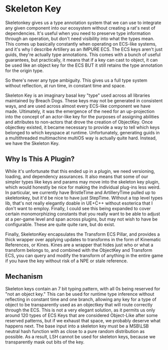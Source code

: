 # Skeleton Key
Skeletonkey gives us a type annotation system that we can use to integrate any given component into our ecosystem without creating a rat's nest of dependencies. It's useful when you need to preserve type information through an operation, but don't need visibility into what the types mean. This comes up basically constantly when operating on ECS-like systems, and it's why I describe Artillery as an IMPURE ECS. The ECS keys aren't just guids, they're actually type annotations. This comes with a bunch of useful guarantees, but practically, it means that if a key can cast to object, it can be used like an object key for the ECS BUT it still retains the type annotation for the origin type.
  
So there's never any type ambiguity. This gives us a full type system without reflection, at run time, in constant time and space.

Skeleton Key is an imaginary basal key "type" used across all libraries maintained by Breach Dogs. These keys may not be generated in consistent ways, and are used across almost every ECS-like component we have made. Ultimately, it was the emergence of the need for an up-projection into the concept of an actor-like key for the purposes of assigning abilities and attributes to non-actors that drove the creation of ObjectKey. Once objectkey existed, it became necessary to provide a way to tell which keys belonged to which keyspace at runtime. Unfortunately, generating guids in a multithreaded multimachine multiOS way is actually quite hard. Instead, we have the Skeleton Key.

## Why Is This A Plugin?
While it's unfortunate that this ended up in a plugin, we need versioning, loading, and dependency assurances. It also means that some of our simpler types like keys and params may move into the skeleton key plugin, which would honestly be nice for making the individual plug-ins less weird. In particular, we currently have BristleTime and ArtilleryTime pulled up to skeletonkey, but it'd be nice to have just StepTime. Without a top level types lib, that's not really elegantly doable in UE+C++ without esoterica that I don't want to employ. Finally, I could see this being expanded to cover certain monomorphizing constants that you really want to be able to adjust at a per-game level and span across plugins, but may not wish to have be configurable. These are quite quite rare, but do exist.  

Finally, SkeletonKey encapsulates the Transform ECS Pillar, and provides a thick wrapper over applying updates to transforms in the form of Kinematic References, or Kines. Kines are a wrapper that hides just who or what a transform belongs to, and combined with the ObjectKey and Transform ECS, you can query and modify the transform of anything in the entire game if you have the key without risk of a NPE or stale reference.

## Mechanism
Skeleton keys contain an 7 bit typing pattern, with all 0s being reserved for "not an object key." This can be used for runtime type inference without reflecting in constant time and one branch, allowing any key for a type of object to be transparently used as an objectkey that will route correctly through the ECS. This is not a very elegant solution, as it permits us only around 120 types of ECS Keys that are considered Object-Like after some reserved patterns, but if we exhaust that space, we probably deserve what happens next. The base input into a skeleton key must be a MSB\LSB neutral hash function with as close to a pure random distribution as possible. As a result, LSH cannot be used for skeleton keys, because we transparently mask out bits of the key.
